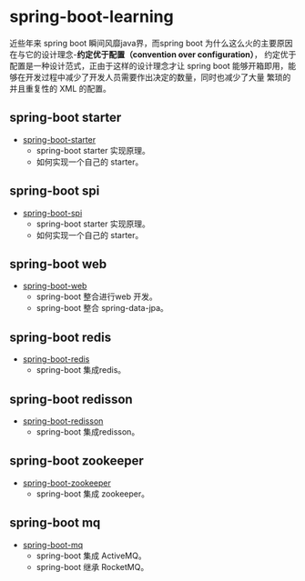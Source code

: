 # spring-boot-learning
近些年来 spring boot 瞬间风靡java界，而spring boot 为什么这么火的主要原因在与它的设计理念-**约定优于配置（convention over configuration）**，
约定优于配置是一种设计范式，正由于这样的设计理念才让 spring boot 能够开箱即用，能够在开发过程中减少了开发人员需要作出决定的数量，同时也减少了大量
繁琐的并且重复性的 XML 的配置。

## spring-boot starter
- [spring-boot-starter](./spring-boot-learning-starter)
   - spring-boot starter 实现原理。
   - 如何实现一个自己的 starter。

## spring-boot spi
- [spring-boot-spi](./spring-boot-learning-spi)
  - spring-boot starter 实现原理。
  - 如何实现一个自己的 starter。

## spring-boot web
- [spring-boot-web](./spring-boot-learning-web)
   - spring-boot 整合进行web 开发。
   - spring-boot 整合 spring-data-jpa。

## spring-boot redis
- [spring-boot-redis](./spring-boot-learning-redis)
   - spring-boot 集成redis。

## spring-boot redisson
- [spring-boot-redisson](./spring-boot-learning-redisson)
   - spring-boot 集成redisson。

## spring-boot zookeeper
- [spring-boot-zookeeper](./spring-boot-learning-zookeeper)
  - spring-boot 集成 zookeeper。

## spring-boot mq
- [spring-boot-mq](./spring-boot-learning-mq)
  - spring-boot 集成 ActiveMQ。
  - spring-boot 继承 RocketMQ。